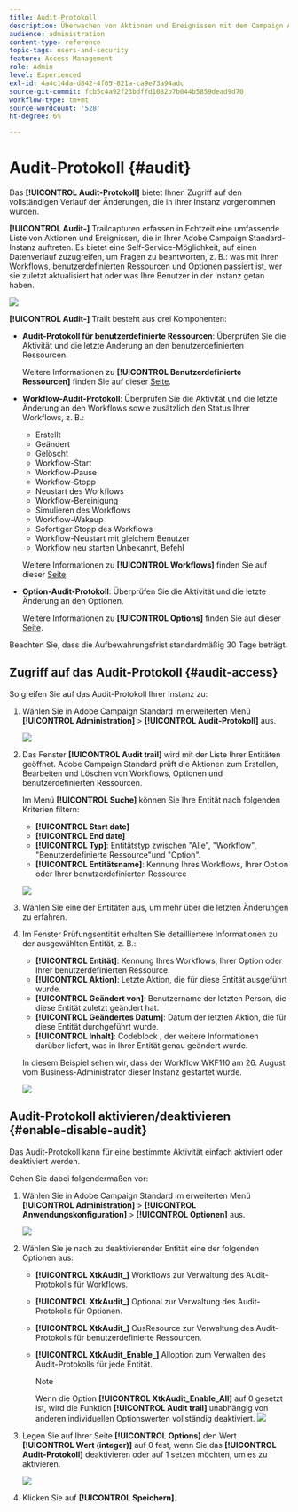 ```yaml
---
title: Audit-Protokoll
description: Überwachen von Aktionen und Ereignissen mit dem Campaign Audit-Protokoll
audience: administration
content-type: reference
topic-tags: users-and-security
feature: Access Management
role: Admin
level: Experienced
exl-id: 4a4c14da-d842-4f65-821a-ca9e73a94adc
source-git-commit: fcb5c4a92f23bdffd1082b7b044b5859dead9d70
workflow-type: tm+mt
source-wordcount: '528'
ht-degree: 6%

---
```


# Audit-Protokoll {#audit}

Das **[!UICONTROL Audit-Protokoll]** bietet Ihnen Zugriff auf den vollständigen Verlauf der Änderungen, die in Ihrer Instanz vorgenommen wurden.

**[!UICONTROL Audit-]** Trailcapturen erfassen in Echtzeit eine umfassende Liste von Aktionen und Ereignissen, die in Ihrer Adobe Campaign Standard-Instanz auftreten. Es bietet eine Self-Service-Möglichkeit, auf einen Datenverlauf zuzugreifen, um Fragen zu beantworten, z. B.: was mit Ihren Workflows, benutzerdefinierten Ressourcen und Optionen passiert ist, wer sie zuletzt aktualisiert hat oder was Ihre Benutzer in der Instanz getan haben.

![](assets/audit-trail.png)

**[!UICONTROL Audit-]** Trailt besteht aus drei Komponenten:

* **Audit-Protokoll für benutzerdefinierte Ressourcen**: Überprüfen Sie die Aktivität und die letzte Änderung an den benutzerdefinierten Ressourcen.

   Weitere Informationen zu **[!UICONTROL Benutzerdefinierte Ressourcen]** finden Sie auf dieser [Seite](../../developing/using/key-steps-to-add-a-resource.md).

* **Workflow-Audit-Protokoll**: Überprüfen Sie die Aktivität und die letzte Änderung an den Workflows sowie zusätzlich den Status Ihrer Workflows, z. B.:

   * Erstellt
   * Geändert
   * Gelöscht
   * Workflow-Start
   * Workflow-Pause
   * Workflow-Stopp
   * Neustart des Workflows
   * Workflow-Bereinigung
   * Simulieren des Workflows
   * Workflow-Wakeup
   * Sofortiger Stopp des Workflows
   * Workflow-Neustart mit gleichem Benutzer
   * Workflow neu starten Unbekannt, Befehl

   Weitere Informationen zu **[!UICONTROL Workflows]** finden Sie auf dieser [Seite](../../automating/using/get-started-workflows.md).

* **Option-Audit-Protokoll**: Überprüfen Sie die Aktivität und die letzte Änderung an den Optionen.

   Weitere Informationen zu **[!UICONTROL Options]** finden Sie auf dieser [Seite](../../administration/using/about-campaign-standard-settings.md).

Beachten Sie, dass die Aufbewahrungsfrist standardmäßig 30 Tage beträgt.

## Zugriff auf das Audit-Protokoll {#audit-access}

So greifen Sie auf das Audit-Protokoll Ihrer Instanz zu:

1. Wählen Sie in Adobe Campaign Standard im erweiterten Menü **[!UICONTROL Administration]** > **[!UICONTROL Audit-Protokoll]** aus.

   ![](assets/audit-trail.png)

1. Das Fenster **[!UICONTROL Audit trail]** wird mit der Liste Ihrer Entitäten geöffnet. Adobe Campaign Standard prüft die Aktionen zum Erstellen, Bearbeiten und Löschen von Workflows, Optionen und benutzerdefinierten Ressourcen.

   Im Menü **[!UICONTROL Suche]** können Sie Ihre Entität nach folgenden Kriterien filtern:

   * **[!UICONTROL Start date]**
   * **[!UICONTROL End date]**
   * **[!UICONTROL Typ]**: Entitätstyp zwischen &quot;Alle&quot;, &quot;Workflow&quot;, &quot;Benutzerdefinierte Ressource&quot;und &quot;Option&quot;.
   * **[!UICONTROL Entitätsname]**: Kennung Ihres Workflows, Ihrer Option oder Ihrer benutzerdefinierten Ressource

   ![](assets/audit-trail_2.png)

1. Wählen Sie eine der Entitäten aus, um mehr über die letzten Änderungen zu erfahren.

1. Im Fenster Prüfungsentität erhalten Sie detailliertere Informationen zu der ausgewählten Entität, z. B.:

   * **[!UICONTROL Entität]**: Kennung Ihres Workflows, Ihrer Option oder Ihrer benutzerdefinierten Ressource.
   * **[!UICONTROL Aktion]**: Letzte Aktion, die für diese Entität ausgeführt wurde.
   * **[!UICONTROL Geändert von]**: Benutzername der letzten Person, die diese Entität zuletzt geändert hat.
   * **[!UICONTROL Geändertes Datum]**: Datum der letzten Aktion, die für diese Entität durchgeführt wurde.
   * **[!UICONTROL Inhalt]**: Codeblock , der weitere Informationen darüber liefert, was in Ihrer Entität genau geändert wurde.

   In diesem Beispiel sehen wir, dass der Workflow WKF110 am 26. August vom Business-Administrator dieser Instanz gestartet wurde.

   ![](assets/audit-trail_3.png)

## Audit-Protokoll aktivieren/deaktivieren {#enable-disable-audit}

Das Audit-Protokoll kann für eine bestimmte Aktivität einfach aktiviert oder deaktiviert werden.

Gehen Sie dabei folgendermaßen vor:

1. Wählen Sie in Adobe Campaign Standard im erweiterten Menü **[!UICONTROL Administration]** > **[!UICONTROL Anwendungskonfiguration]** > **[!UICONTROL Optionen]** aus.

   ![](assets/audit-trail_4.png)

1. Wählen Sie je nach zu deaktivierender Entität eine der folgenden Optionen aus:

   * **[!UICONTROL XtkAudit_]** Workflows zur Verwaltung des Audit-Protokolls für Workflows.
   * **[!UICONTROL XtkAudit_]** Optional zur Verwaltung des Audit-Protokolls für Optionen.
   * **[!UICONTROL XtkAudit_]** CusResource zur Verwaltung des Audit-Protokolls für benutzerdefinierte Ressourcen.
   * **[!UICONTROL XtkAudit_Enable_]** Alloption zum Verwalten des Audit-Protokolls für jede Entität.

      >[!NOTE]
      >
      >Wenn die Option **[!UICONTROL XtkAudit_Enable_All]** auf 0 gesetzt ist, wird die Funktion **[!UICONTROL Audit trail]** unabhängig von anderen individuellen Optionswerten vollständig deaktiviert.
   ![](assets/audit-trail_5.png)

1. Legen Sie auf Ihrer Seite **[!UICONTROL Options]** den Wert **[!UICONTROL Wert (integer)]** auf 0 fest, wenn Sie das **[!UICONTROL Audit-Protokoll]** deaktivieren oder auf 1 setzen möchten, um es zu aktivieren.

   ![](assets/audit-trail_6.png)

1. Klicken Sie auf **[!UICONTROL Speichern]**.